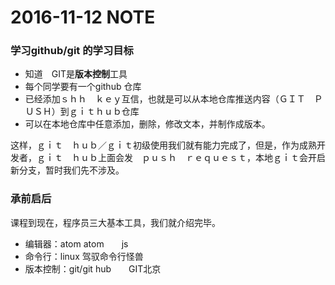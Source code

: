 # 2016-11-12 NOTE

### 学习github/git 的学习目标

- 知道　GIT是**版本控制**工具
- 每个同学要有一个github 仓库
- 已经添加ｓｈｈ　ｋｅｙ互信，也就是可以从本地仓库推送内容（ＧＩＴ　ＰＵＳＨ）到ｇｉｔｈｕｂ仓库
- 可以在本地仓库中任意添加，删除，修改文本，并制作成版本。



这样，ｇｉｔ　ｈｕｂ／ｇｉｔ初级使用我们就有能力完成了，但是，作为成熟开发者，ｇｉｔ　ｈｕｂ上面会发　ｐｕｓｈ　ｒｅｑｕｅｓｔ，本地ｇｉｔ会开启新分支，暂时我们先不涉及。



### 承前启后
课程到现在，程序员三大基本工具，我们就介绍完毕。

- 编辑器：atom  atom　　js
- 命令行：linux  驾驭命令行怪兽
- 版本控制：git/git hub　　GIT北京
